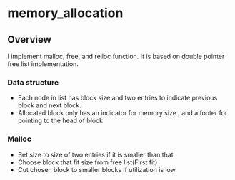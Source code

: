 memory_allocation
=================

## Overview 
I implement malloc, free, and relloc function. It is based on double pointer free list implementation. 

### Data structure
+ Each node in list has block size and two entries to indicate previous block and next block. 
+ Allocated block only has an indicator for memory size , and a footer for pointing to the head of block  

### Malloc 
+ Set size to size of two entries if it is smaller than that
+ Choose block that fit size from free list(First fit)
+ Cut chosen block to smaller blocks if utilization is low  

